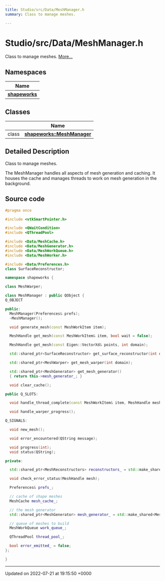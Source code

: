 ```yaml
---
title: Studio/src/Data/MeshManager.h
summary: Class to manage meshes. 

---
```


# Studio/src/Data/MeshManager.h

Class to manage meshes.  [More...](#detailed-description)

## Namespaces

| Name           |
| -------------- |
| **[shapeworks](../Namespaces/namespaceshapeworks.md)**  |

## Classes

|                | Name           |
| -------------- | -------------- |
| class | **[shapeworks::MeshManager](../Classes/classshapeworks_1_1MeshManager.md)**  |

## Detailed Description

Class to manage meshes. 

The MeshManager handles all aspects of mesh generation and caching. It houses the cache and manages threads to work on mesh generation in the background. 




## Source code

```cpp
#pragma once

#include <vtkSmartPointer.h>

#include <QWaitCondition>
#include <QThreadPool>

#include <Data/MeshCache.h>
#include <Data/MeshGenerator.h>
#include <Data/MeshWorkQueue.h>
#include <Data/MeshWorker.h>

#include <Data/Preferences.h>
class SurfaceReconstructor;

namespace shapeworks {

class MeshWarper;

class MeshManager : public QObject {
Q_OBJECT

public:
  MeshManager(Preferences& prefs);
  ~MeshManager();

  void generate_mesh(const MeshWorkItem item);

  MeshHandle get_mesh(const MeshWorkItem& item, bool wait = false);

  MeshHandle get_mesh(const Eigen::VectorXd& points, int domain);

  std::shared_ptr<SurfaceReconstructor> get_surface_reconstructor(int domain);

  std::shared_ptr<MeshWarper> get_mesh_warper(int domain);

  std::shared_ptr<MeshGenerator> get_mesh_generator()
  { return this->mesh_generator_; }

  void clear_cache();

public Q_SLOTS:

  void handle_thread_complete(const MeshWorkItem& item, MeshHandle mesh);

  void handle_warper_progress();

Q_SIGNALS:

  void new_mesh();

  void error_encountered(QString message);

  void progress(int);
  void status(QString);

private:

  std::shared_ptr<MeshReconstructors> reconstructors_ = std::make_shared<MeshReconstructors>();

  void check_error_status(MeshHandle mesh);

  Preferences& prefs_;

  // cache of shape meshes
  MeshCache mesh_cache_;

  // the mesh generator
  std::shared_ptr<MeshGenerator> mesh_generator_ = std::make_shared<MeshGenerator>();

  // queue of meshes to build
  MeshWorkQueue work_queue_;

  QThreadPool thread_pool_;

  bool error_emitted_ = false;
};

}
```


-------------------------------

Updated on 2022-07-21 at 19:15:50 +0000

